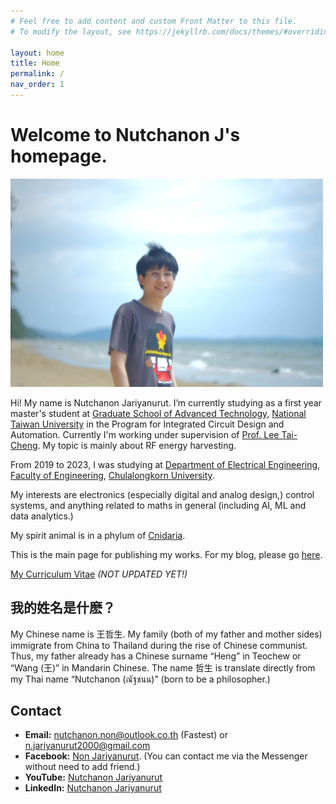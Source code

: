 ```yaml
---
# Feel free to add content and custom Front Matter to this file.
# To modify the layout, see https://jekyllrb.com/docs/themes/#overriding-theme-defaults

layout: home
title: Home
permalink: /
nav_order: 1
---
```


# Welcome to Nutchanon J's homepage.

<img src="pages\1_index\my_pic_index.jpg" alt="my_pic" style="width:500px;"/>

Hi! My name is Nutchanon Jariyanurut. I’m currently studying as a first year master's student at [Graduate School of Advanced Technology](https://gsat.ntu.edu.tw/tw/home/), [National Taiwan University](https://www.ntu.edu.tw/english/) in the Program for Integrated Circuit Design and Automation. Currently I'm working under supervision of [Prof. Lee Tai-Cheng](https://www.ee.ntu.edu.tw/profile1.php?id=79). My topic is mainly about RF energy harvesting. 

From 2019 to 2023, I was studying at [Department of Electrical Engineering](https://ee.eng.chula.ac.th/), [Faculty of Engineering](https://www.eng.chula.ac.th/th/), [Chulalongkorn University](https://www.chula.ac.th/en/).

My interests are electronics (especially digital and analog design,) control systems, and anything related to maths in general (including AI, ML and data analytics.)

My spirit animal is in a phylum of [Cnidaria](https://en.wikipedia.org/wiki/Cnidaria).

This is the main page for publishing my works. For my blog, please go [here](https://nutchanonj.github.io/myblog/).

[My Curriculum Vitae](/files/CV_NutchanonJariyanurut.pdf) *(NOT UPDATED YET!)*

## 我的姓名是什麽？

My Chinese name is 王哲生. My family (both of my father and mother sides) immigrate from China to Thailand during the rise of Chinese communist. Thus, my father already has a Chinese surname “Heng” in Teochew or “Wang (王)” in Mandarin Chinese. The name 哲生 is translate directly from my Thai name “Nutchanon (ณัฐชนน)” (born to be a philosopher.)

## Contact

- **Email:** [nutchanon.non@outlook.co.th](nutchanon.non@outlook.co.th) (Fastest) or [n.jariyanurut2000@gmail.com](n.jariyanurut2000@gmail.com)
- **Facebook:** [Non Jariyanurut](https://www.facebook.com/NonJariyanurut). (You can contact me via the Messenger without need to add friend.)
- **YouTube:** [Nutchanon Jariyanurut](https://www.youtube.com/channel/UCEPwhyRvDrvB_CHxAquxbtw)
- **LinkedIn:** [Nutchanon Jariyanurut](https://www.linkedin.com/in/nutchanon-j-2b1457135/)